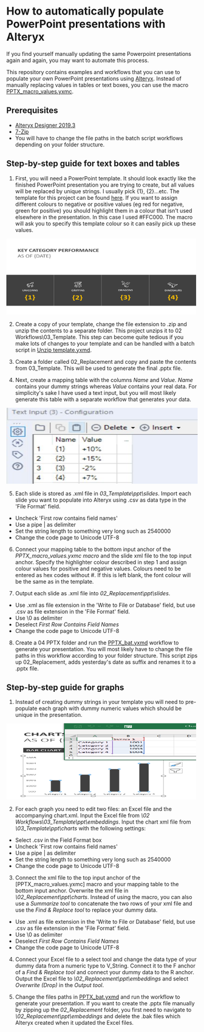 # How to automatically populate PowerPoint presentations with Alteryx

If you find yourself manually updating the same Powerpoint presentations again and again, you may want to automate this process.

This repository contains examples and workflows that you can use to populate your own PowerPoint presentations using [Alteryx](https://www.alteryx.com/products/alteryx-platform/alteryx-designer). Instead of manually replacing values in tables or text boxes, you can use the macro [PPTX_macro_values.yxmc](https://github.com/lb930/Alteryx_projects/blob/main/Populating%20pptx%20files/02%20Workflows/PPTX_macro_values.yxmc).

## Prerequisites

* [Alteryx Designer 2019.3](https://www.alteryx.com/products/alteryx-platform/alteryx-designer)
* [7-Zip](https://www.7-zip.org/)
* You will have to change the file paths in the batch script workflows depending on your folder structure.

## Step-by-step guide for text boxes and tables

1. First, you will need a PowerPoint template. It should look exactly like the finished PowerPoint presentation you are trying to create, but all values will be replaced by unique strings. I usually pick {1}, {2}...etc.
The template for this project can be found [here](https://github.com/lb930/Alteryx_projects/blob/main/Populating%20pptx%20files/02%20Workflows/template.pptx). If you want to assign different colours to negative or positive values (eg red for negative, green for positive) you should highlight them in a colour that isn't used elsewhere in the presentation. In this case I used #FFC000. The macro will ask you to specify this template colour so it can easily pick up these values.

<p>
    <img src="01 Screenshots/slide2.PNG" width="500" height="200" />
</p>

2. Create a copy of your template, change the file extension to .zip and unzip the contents to a separate folder. This project unzips it to 02 Workflows\03_Template. This step can become quite tedious if you make lots of changes to your template and can be handled with a batch script in [Unzip template.yxmd](https://github.com/lb930/Alteryx_projects/blob/main/Populating%20pptx%20files/02%20Workflows/00%20Unzip%20template.yxmd).

3. Create a folder called 02_Replacement and copy and paste the contents from 03_Template. This will be used to generate the final .pptx file.

4. Next, create a mapping table with the columns *Name* and *Value*. *Name* contains your dummy strings whereas *Value* contains your real data. For simplicity's sake I have used a text input, but you will most likely generate this table with a separate workflow that generates your data.

<p>
    <img src="01 Screenshots/Mapping_table.JPG" width="600" height="200" />
</p>

5. Each slide is stored as .xml file in *03_Template\ppt\slides*. Import each slide you want to populate into Alteryx using .csv as data type in the 'File Format' field. 

* Uncheck 'First row contains field names'
* Use a pipe | as delimiter
* Set the string length to something very long such as 2540000
* Change the code page to Unicode UTF-8


6. Connect your mapping table to the bottom input anchor of the *PPTX_macro_values.yxmc macro* and the slide xml file to the top input anchor. Specify the highlighter colour described in step 1 and assign colour values for positive and negative values. Colours need to be entered as hex codes without #. If this is left blank, the font colour will be the same as in the template.

7. Output each slide as .xml file into *02_Replacement\ppt\slides*.

* Use .xml as file extension in the 'Write to File or Database' field, but use .csv as file extension in the 'File Format' field.
* Use \0 as delimiter
* Deselect *First Row Contains Field Names*
* Change the code page to Unicode UTF-8

8. Create a 04 PPTX folder and run the [PPTX_bat.yxmd](https://github.com/lb930/Alteryx_projects/blob/main/Populating%20pptx%20files/02%20Workflows/03%20PPTX%20bat.yxmd) workflow to generate your presentation. You will most likely have to change the file paths in this workflow according to your folder structure. This script zips up 02_Replacement, adds yesterday's date as suffix and renames it to a .pptx file.

## Step-by-step guide for graphs

1. Instead of creating dummy strings in your template you will need to pre-populate each graph with dummy numeric values which should be unique in the presentation. 

<p>
    <img src="01 Screenshots/graphs.PNG" width="500" height="200" />
</p>

2. For each graph you need to edit two files: an Excel file and the accompanying chart.xml. Input the Excel file from *\02 Workflows\03_Template\ppt\embeddings*. Input the chart xml file from *\03_Template\ppt\charts* with the following settings:

* Select .csv in the Field Format box
* Uncheck 'First row contains field names'
* Use a pipe | as delimiter
* Set the string length to something very long such as 2540000
* Change the code page to Unicode UTF-8

3. Connect the xml file to the top input anchor of the [PPTX_macro_values.yxmc] macro and your mapping table to the bottom input anchor. Overwrite the xml file in *\02_Replacement\ppt\charts*. Instead of using the macro, you can also use a *Summarize tool* to concatenate the two rows of your xml file and use the *Find & Replace tool* to replace your dummy data.

* Use .xml as file extension in the 'Write to File or Database' field, but use .csv as file extension in the 'File Format' field.
* Use \0 as delimiter
* Deselect *First Row Contains Field Names*
* Change the code page to Unicode UTF-8

4. Connect your Excel file to a select tool and change the data type of your dummy data from a numeric type to V_String. Connect it to the F anchor of a *Find & Replace tool* and connect your dummy data to the R anchor. Output the Excel file to *\02_Replacement\ppt\embeddings* and select *Overwrite (Drop)* in the *Output tool*.

5. Change the files paths in [PPTX_bat.yxmd](https://github.com/lb930/Alteryx_projects/blob/main/Populating%20pptx%20files/02%20Workflows/03%20PPTX%20bat.yxmd) and run the workflow to generate your presentation. If you want to create the .pptx file manually by zipping up the *02_Replacement* folder, you first need to navigate to *\02_Replacement\ppt\embeddings* and delete the .bak files which Alteryx created when it updated the Excel files.
